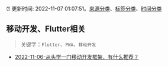 :alarm_clock: 更新时间: 2022-11-07 01:07:51。[来源分类](../README.md)、[标签分类](../TAGS.md)、[时间分类](../TIMELINE.md)

## 移动开发、Flutter相关


> 关键字：`Flutter`、`PWA`、`移动开发`



- [2022-11-06-从头学一门移动开发框架，有什么推荐？](https://www.v2ex.com/t/893166) 